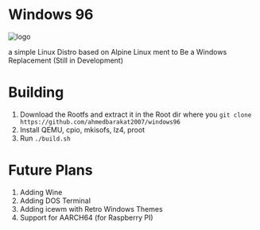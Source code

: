 # Windows 96

![logo](https://github.com/user-attachments/assets/123b8e70-63bb-4683-9b39-d5dd6a7bf14f)

a simple Linux Distro based on Alpine Linux ment to Be a Windows Replacement (Still in Development)

# Building

1) Download the Rootfs and extract it in the Root dir where you `git clone https://github.com/ahmedbarakat2007/windows96`
2) Install QEMU, cpio, mkisofs, lz4, proot
3) Run `./build.sh`

# Future Plans

1) Adding Wine
2) Adding DOS Terminal
3) Adding icewm with Retro Windows Themes
4) Support for AARCH64 (for Raspberry PI)
